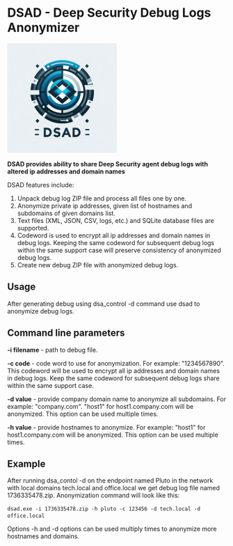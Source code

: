 # DSAD - Deep Security Debug Logs Anonymizer

<img src="logo.png" alt="DSAD Logo" width="50%"/>

**DSAD provides ability to share Deep Security agent debug logs with altered ip addresses and domain names**

DSAD features include:
1. Unpack debug log ZIP file and process all files one by one.
2. Anonymize private ip addresses, given list of hostnames and subdomains of given domains list.
3. Text files (XML, JSON, CSV, logs, etc.) and SQLite database files are supported.
4. Codeword is used to encrypt all ip addresses and domain names in debug logs. Keeping the same codeword for subsequent debug logs within the same support case will preserve consistency of anonymized debug logs.
5. Create new debug ZIP file with anonymized debug logs.

## Usage

After generating debug using dsa_control -d command use dsad to anonymize debug logs.

## Command line parameters

**-i filename** - path to debug file.

**-c code** - code word to use for anonymization. For example: "1234567890". This codeword will be used to encrypt all ip addresses and domain names in debug logs. Keep the same codeword for subsequent debug logs share within the same support case.

**-d value** - provide company domain name to anonymize all subdomains. For example: "company.com". "host1" for host1.company.com will be anonymized. This option can be used multiple times.

**-h value** - provide hostnames to anonymize. For example: "host1" for host1.company.com will be anonymized. This option can be used multiple times.

## Example

After running dsa_contol -d on the endpoint named Pluto in the network with local domains tech.local  and office.local we get debug log file named 1736335478.zip. Anonymization command will look like this:
```commandline
dsad.exe -i 1736335478.zip -h pluto -c 123456 -d tech.local -d office.local
```

Options -h and -d options can be used multiply times to anonymize more hostnames and domains.